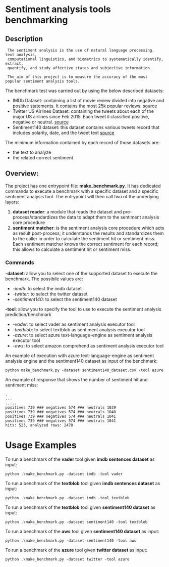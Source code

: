 # Sentiment analysis tools benchmarking

## Description

```
 The sentiment analysis is the use of natural language processing, text analysis, 
 computational linguistics, and biometrics to systematically identify, extract,
 quantify, and study affective states and subjective information.
 
 The aim of this project is to measure the accuracy of the most popular sentiment analysis tools.
```

The benchmark test was carried out by using the below described datasets:

- IMDb Dataset: containing a list of movie review divided into negative and positive statements. It contains the most
  25k popular reviews. [source](http://ai.stanford.edu/~amaas/data/sentiment/)
- Twitter US Airlines Dataset: containing the tweets about each of the major US airlines since Feb 2015. Each tweet il
  classified positive, negative or
  neutral. [source](https://www.kaggle.com/crowdflower/twitter-airline-sentiment/version/4)
- Sentiment140 dataset: this dataset contains various tweets record that includes polarity, date, and the tweet
  text [source](http://help.sentiment140.com/for-students)

The minimum information contained by each record of those datasets are:

- the text to analyze
- the related correct sentiment

## Overview:

The project has one entrypoint file: **make_benchmark.py**. It has dedicated commands to execute a benchmark with a
specific dataset and a specific sentiment analysis tool. The entrypoint will then call two of the underlying layers:

1. **dataset reader**: a module that reads the dataset and pre-process/standardizes the data to adapt them to the
   sentiment analysis core procedure
2. **sentiment matcher**: is the sentiment analysis core procedure which acts as result post-process; it understands the
   results and standardizes them to the caller in order to calculate the sentiment hit or sentiment miss. Each sentiment
   matcher knows the correct sentiment for each record; this allows to calculate a sentiment hit or sentiment miss.

### Commands

**-dataset**: allow you to select one of the supported dataset to execute the benchmark. The possibile values are:

- _-imdb_: to select the imdb dataset
- _-twitter_: to select the twitter dataset
- _-sentiment140_: to select the sentiment140 dataset

**-tool**: allow you to specify the tool to use to execute the sentiment analysis prediction/benchmark

- _-vader_: to select vader as sentiment analysis executor tool
- _-textblob_: to select textblob as sentiment analysis executor tool
- _-azure_: to select azure text-language-engine as sentiment analysis executor tool
- _-aws_: to select amazon comprehend as sentiment analysis executor tool

An example of execution with azure text-language-engine as sentiment analysis engine and the sentiment140 dataset as
input of the benchmark:

```
python make_benchmark.py -dataset sentiment140_dataset.csv -tool azure
```

An example of response that shows the number of sentiment hit and sentiment miss:

```
.
...
.....
positives 739 ### negatives 574 ### neutrals 1039
positives 739 ### negatives 574 ### neutrals 1040
positives 739 ### negatives 574 ### neutrals 1041
positives 739 ### negatives 574 ### neutrals 1041
hits: 523, analyzed rows: 2470
```

# Usage Examples
To run a benchmark of the **vader** tool given **imdb sentences dataset** as input:
```
python .\make_benchmark.py -dataset imdb -tool vader
```
To run a benchmark of the **textblob** tool given **imdb sentences dataset** as input:
```
python .\make_benchmark.py -dataset imdb -tool textblob
```
To run a benchmark of the **textblob** tool given **sentiment140 dataset** as input:
```
python .\make_benchmark.py -dataset sentiment140 -tool textblob
```
To run a benchmark of the **aws** tool given **sentiment140 dataset** as input:
```
python .\make_benchmark.py -dataset sentiment140 -tool aws
```
To run a benchmark of the **azure** tool given **twitter dataset** as input:
```
python .\make_benchmark.py -dataset twitter -tool azure
```